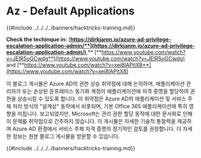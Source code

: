 # Az - Default Applications

{{#include ../../../../banners/hacktricks-training.md}}

**Check the techinque in:** [**https://dirkjanm.io/azure-ad-privilege-escalation-application-admin/**](https://dirkjanm.io/azure-ad-privilege-escalation-application-admin/)**,** [**https://www.youtube.com/watch?v=JEIR5oGCwdg**](https://www.youtube.com/watch?v=JEIR5oGCwdg) and [**https://www.youtube.com/watch?v=xei8lAPitX8**](https://www.youtube.com/watch?v=xei8lAPitX8)

이 블로그 게시물은 Azure AD의 권한 상승 취약점에 대해 논의하며, 애플리케이션 관리자가 또는 손상된 온프레미스 동기화 계정이 애플리케이션에 자격 증명을 할당하여 권한을 상승시킬 수 있도록 합니다. 이 취약점은 Azure AD의 애플리케이션 및 서비스 주체 처리 방식의 "설계상" 동작에서 비롯되며, 기본 Office 365 애플리케이션에 특히 영향을 미칩니다. 보고되었지만, Microsoft는 관리 권한 할당 동작에 대한 문서화로 인해 이 문제를 취약점으로 간주하지 않습니다. 이 게시물은 자세한 기술적 통찰력을 제공하며 Azure AD 환경에서 서비스 주체 자격 증명의 정기적인 검토를 권장합니다. 더 자세한 정보는 원본 블로그 게시물을 방문할 수 있습니다.

{{#include ../../../../banners/hacktricks-training.md}}
